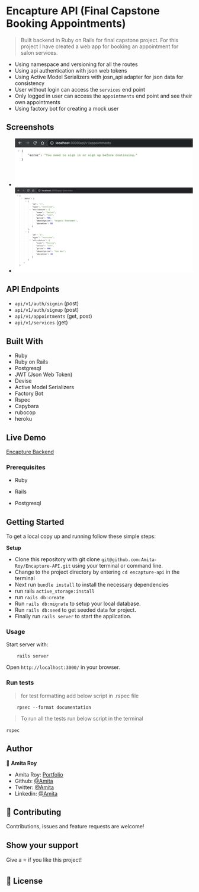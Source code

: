 # Encapture API (Final Capstone Booking Appointments)

> Built backend in Ruby on Rails for final capstone project. For this project I have created a web app for booking an appointment for salon services.

- Using namespace and versioning for all the routes
- Using api authentication with json web tokens
- Using Active Model Serializers with josn_api adapter for json data for consistency
- User without login can access the `services` end point
- Only logged in user can access the `appointments` end point and see their own appointments
- Using factory bot for creating a mock user

## Screenshots

- ![Appointments Endpoint](./screenshots/appointments-endpoint.png)
- ![Services Endpoint](./screenshots/services-endpoint.png)

## API Endpoints

- `api/v1/auth/signin` (post)
- `api/v1/auth/signup` (post)
- `api/v1/appointments` (get, post)
- `api/v1/services` (get)

## Built With

- Ruby
- Ruby on Rails
- Postgresql
- JWT (Json Web Token)
- Devise
- Active Model Serializers
- Factory Bot
- Rspec
- Capybara
- rubocop
- heroku

## Live Demo

[Encapture Backend]()

### Prerequisites

- Ruby

- Rails

- Postgresql

## Getting Started

To get a local copy up and running follow these simple steps:

**Setup**

- Clone this repository with git clone `git@github.com:Amita-Roy/Encapture-API.git` using your terminal or command line.<br>
- Change to the project directory by entering `cd encapture-api` in the terminal<br>
- Next run `bundle install` to install the necessary dependencies<br>
- run rails `active_storage:install`
- run `rails db:create`
- Run `rails db:migrate` to setup your local database.<br>
- Run `rails db:seed` to get seeded data for project.<br>
- Finally run `rails server` to start the application.<br>

### Usage

Start server with:

```
    rails server
```

Open `http://localhost:3000/` in your browser.

### Run tests

> for test formatting add below script in .rspec file

```
    rpsec --format documentation
```

> To run all the tests run below script in the terminal

`rspec`

## Author

👤 **Amita Roy**

- Amita Roy: [Portfolio](https://amitaroy.com/)
- Github: [@Amita](https://github.com/Amita-Roy)
- Twitter: [@Amita](https://twitter.com/AmitaRoy14)
- Linkedin: [@Amita](https://www.linkedin.com/in/amita-roy/)

## 🤝 Contributing

Contributions, issues and feature requests are welcome!

## Show your support

Give a ⭐️ if you like this project!

## 📝 License
